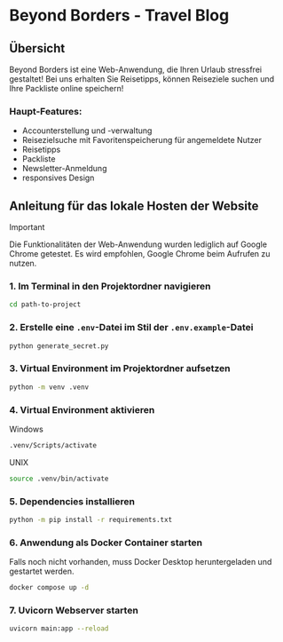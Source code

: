 # Beyond Borders - Travel Blog

## Übersicht
Beyond Borders ist eine Web-Anwendung, die Ihren Urlaub stressfrei gestaltet! Bei uns erhalten Sie Reisetipps, können Reiseziele suchen und Ihre Packliste online speichern!

### Haupt-Features:
- Accounterstellung und -verwaltung
- Reisezielsuche mit Favoritenspeicherung für angemeldete Nutzer
- Reisetipps
- Packliste
- Newsletter-Anmeldung
- responsives Design


## Anleitung für das lokale Hosten der Website

> [!IMPORTANT]
> Die Funktionalitäten der Web-Anwendung wurden lediglich auf Google Chrome getestet. Es wird empfohlen, Google Chrome beim Aufrufen zu nutzen.

### 1. Im Terminal in den Projektordner navigieren
```sh
cd path-to-project
```

### 2. Erstelle eine `.env`-Datei im Stil der `.env.example`-Datei
```sh
python generate_secret.py
```

### 3. Virtual Environment im Projektordner aufsetzen
```sh
python -m venv .venv
```

### 4. Virtual Environment aktivieren
Windows
```sh
.venv/Scripts/activate
```
UNIX
```sh
source .venv/bin/activate
```

### 5. Dependencies installieren
```sh
python -m pip install -r requirements.txt
```

### 6. Anwendung als Docker Container starten
Falls noch nicht vorhanden, muss Docker Desktop heruntergeladen und gestartet werden.
```sh
docker compose up -d
```

### 7. Uvicorn Webserver starten
```sh
uvicorn main:app --reload
```

